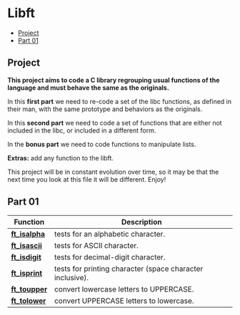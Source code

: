 # Libft

* [Project](#project)
* [Part 01](#part_1)

## Project

**This project aims to code a C library regrouping usual functions of the language and must behave the same as the originals.**

In this **first part** we need to re-code a set of the libc functions, as defined in their man, with the same prototype and behaviors as the originals.

In this **second part** we need to code a set of functions that are either not included in the libc, or included in a different form.

In the **bonus part** we need to code functions to manipulate lists.

**Extras:** add any function to the libft.

This project will be in constant evolution over time, so it may be that the next time you look at this file it will be different. Enjoy!

## Part 01

| Function | Description |
| --- | --- |
| [**ft\_isalpha**](https://github.com/aneliseestevam/42-libft/ft_isalpha.c) | tests for an alphabetic character.|
| [**ft\_isascii**](https://github.com/aneliseestevam/42-libft/ft_isascii.c) | tests for ASCII character. |
| [**ft\_isdigit**](https://github.com/aneliseestevam/42-libftft_isdigit.c) | tests for decimal-digit character.|
| [**ft\_isprint**](https://github.com/aneliseestevam/42-libft/ft_isprint.c) | tests for printing character (space character inclusive).|
| [**ft\_toupper**](https://github.com/aneliseestevam/42-libft/ft_toupper.c) | convert lowercase letters to UPPERCASE.|
| [**ft\_tolower**](https://github.com/aneliseestevam/42-libft/ft_tolower.c) | convert UPPERCASE letters to lowercase. |
